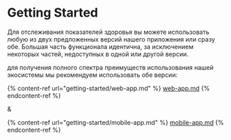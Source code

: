 # Getting Started

Для отслеживания показателей здоровья вы можете использовать любую из двух предложенных версий нашего приложения или сразу обе. Большая часть функционала идентична, за исключением некоторых частей, недоступных в одной или другой версии.

для получения полного спектра преимуществ использования нашей экосистемы мы рекомендуем использовать обе версии:

{% content-ref url="getting-started/web-app.md" %}
[web-app.md](getting-started/web-app.md)
{% endcontent-ref %}

&

{% content-ref url="getting-started/mobile-app.md" %}
[mobile-app.md](getting-started/mobile-app.md)
{% endcontent-ref %}

